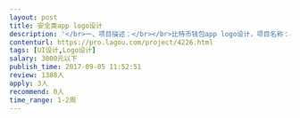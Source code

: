 ```yaml
---                
layout: post       
title: 安全类app logo设计           
description: '</br>一、项目描述：</br></br>比特币钱包app logo设计，项目名称：小鹿钱包，英文名deer wallet</br></br>二、主题特点：</br>1. 以鹿头的形象为创作元素</br>2. 突出安全和放心</br>3. 参考元素：正面的鹿头 + 盾牌</br></br></br>三、可参考产品：</br></br>类似感觉：http://www.hellorf.com/image/514228036/similar</br>拉勾博客：https://dribbble.com/shots/2083553-Deer-shield</br></br>四、人员要求：</br></br>1、有丰富的logo设计经验</br>3、良好的沟通能力和契约精神。</br>'     
contenturl: https://pro.lagou.com/project/4226.html      
tags: [UI设计,Logo设计]            
salary: 3000元以下          
publish_time: 2017-09-05 11:52:51         
review: 1388人                   
apply: 3人                   
recommend: 0人                   
time_range: 1-2周              
---                 
```

